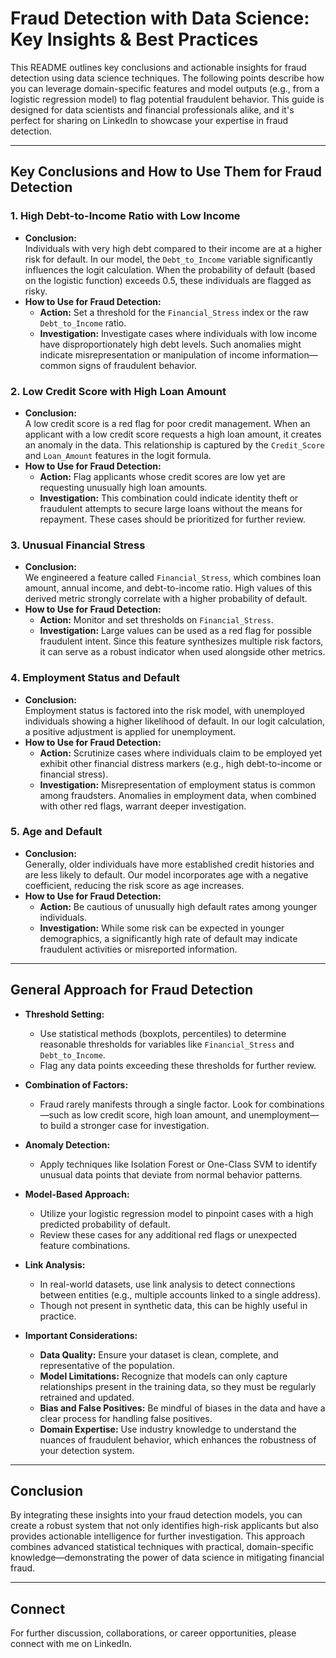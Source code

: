 # Fraud Detection with Data Science: Key Insights & Best Practices

This README outlines key conclusions and actionable insights for fraud detection using data science techniques. The following points describe how you can leverage domain-specific features and model outputs (e.g., from a logistic regression model) to flag potential fraudulent behavior. This guide is designed for data scientists and financial professionals alike, and it's perfect for sharing on LinkedIn to showcase your expertise in fraud detection.

---

## Key Conclusions and How to Use Them for Fraud Detection

### 1. High Debt-to-Income Ratio with Low Income
- **Conclusion:**  
  Individuals with very high debt compared to their income are at a higher risk for default. In our model, the `Debt_to_Income` variable significantly influences the logit calculation. When the probability of default (based on the logistic function) exceeds 0.5, these individuals are flagged as risky.
- **How to Use for Fraud Detection:**  
  - **Action:** Set a threshold for the `Financial_Stress` index or the raw `Debt_to_Income` ratio.  
  - **Investigation:** Investigate cases where individuals with low income have disproportionately high debt levels. Such anomalies might indicate misrepresentation or manipulation of income information—common signs of fraudulent behavior.

### 2. Low Credit Score with High Loan Amount
- **Conclusion:**  
  A low credit score is a red flag for poor credit management. When an applicant with a low credit score requests a high loan amount, it creates an anomaly in the data. This relationship is captured by the `Credit_Score` and `Loan_Amount` features in the logit formula.
- **How to Use for Fraud Detection:**  
  - **Action:** Flag applicants whose credit scores are low yet are requesting unusually high loan amounts.  
  - **Investigation:** This combination could indicate identity theft or fraudulent attempts to secure large loans without the means for repayment. These cases should be prioritized for further review.

### 3. Unusual Financial Stress
- **Conclusion:**  
  We engineered a feature called `Financial_Stress`, which combines loan amount, annual income, and debt-to-income ratio. High values of this derived metric strongly correlate with a higher probability of default.
- **How to Use for Fraud Detection:**  
  - **Action:** Monitor and set thresholds on `Financial_Stress`.  
  - **Investigation:** Large values can be used as a red flag for possible fraudulent intent. Since this feature synthesizes multiple risk factors, it can serve as a robust indicator when used alongside other metrics.

### 4. Employment Status and Default
- **Conclusion:**  
  Employment status is factored into the risk model, with unemployed individuals showing a higher likelihood of default. In our logit calculation, a positive adjustment is applied for unemployment.
- **How to Use for Fraud Detection:**  
  - **Action:** Scrutinize cases where individuals claim to be employed yet exhibit other financial distress markers (e.g., high debt-to-income or financial stress).  
  - **Investigation:** Misrepresentation of employment status is common among fraudsters. Anomalies in employment data, when combined with other red flags, warrant deeper investigation.

### 5. Age and Default
- **Conclusion:**  
  Generally, older individuals have more established credit histories and are less likely to default. Our model incorporates age with a negative coefficient, reducing the risk score as age increases.
- **How to Use for Fraud Detection:**  
  - **Action:** Be cautious of unusually high default rates among younger individuals.  
  - **Investigation:** While some risk can be expected in younger demographics, a significantly high rate of default may indicate fraudulent activities or misreported information.

---

## General Approach for Fraud Detection

- **Threshold Setting:**  
  - Use statistical methods (boxplots, percentiles) to determine reasonable thresholds for variables like `Financial_Stress` and `Debt_to_Income`.  
  - Flag any data points exceeding these thresholds for further review.

- **Combination of Factors:**  
  - Fraud rarely manifests through a single factor. Look for combinations—such as low credit score, high loan amount, and unemployment—to build a stronger case for investigation.

- **Anomaly Detection:**  
  - Apply techniques like Isolation Forest or One-Class SVM to identify unusual data points that deviate from normal behavior patterns.

- **Model-Based Approach:**  
  - Utilize your logistic regression model to pinpoint cases with a high predicted probability of default.  
  - Review these cases for any additional red flags or unexpected feature combinations.

- **Link Analysis:**  
  - In real-world datasets, use link analysis to detect connections between entities (e.g., multiple accounts linked to a single address).  
  - Though not present in synthetic data, this can be highly useful in practice.

- **Important Considerations:**  
  - **Data Quality:** Ensure your dataset is clean, complete, and representative of the population.  
  - **Model Limitations:** Recognize that models can only capture relationships present in the training data, so they must be regularly retrained and updated.  
  - **Bias and False Positives:** Be mindful of biases in the data and have a clear process for handling false positives.  
  - **Domain Expertise:** Use industry knowledge to understand the nuances of fraudulent behavior, which enhances the robustness of your detection system.

---

## Conclusion

By integrating these insights into your fraud detection models, you can create a robust system that not only identifies high-risk applicants but also provides actionable intelligence for further investigation. This approach combines advanced statistical techniques with practical, domain-specific knowledge—demonstrating the power of data science in mitigating financial fraud.

---

## Connect

For further discussion, collaborations, or career opportunities, please connect with me on LinkedIn.
